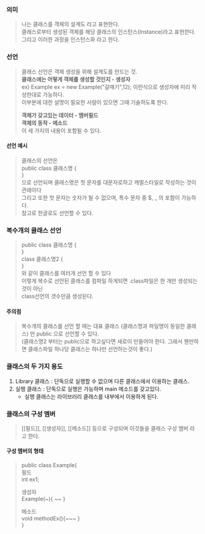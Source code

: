 ### 의미
> 나는 클래스를 객체의 설계도 라고 표현한다.  
> 클래스로부터 생성된 객체를 해당 클래스의 인스턴스(Instance)라고 표현한다.  
> 그리고 이러한 과정을 인스턴스화 라고 한다.

### 선언
> 클래스 선언은 객체 생성을 위해 설계도를 만드는 것.  
> **클래스에는 어떻게 객체를 생성할 것인지 - 생성자**  
> ex) Example ex = new Example("갈매기",12); 이런식으로 생성자에 미리 작성한대로 가능하다.  
> 이부분에 대한 설명이 필요한 사람이 있으면 그때 기술하도록 한다.  
>   
> **객체가 갖고있는 데이터 - 멤버필드**  
> **객체의 동작 - 메소드**  
> 이 세 가지의 내용이 포함될 수 있다.  

#### 선언 예시
> 클래스의 선언은  
> public class 클래스명 {  
> }  
> 으로 선언되며 클래스명은 첫 문자를 대문자로하고 캐멀스타일로 작성하는 것이 관례이다  
> 그리고 또한 첫 문자는 숫자가 될 수 없으며, 특수 문자 중 $, \_ 의 포함이 가능하다.  
> 참고로 한글로도 선언할 수 있다.


### 복수개의 클래스 선언
> public class 클래스명 {  
> }  
> class 클래스명2 {  
> }  
> 와 같이 클래스를 여러개 선언 할 수 있다  
> 이렇게 복수로 선언된 클래스를 컴파일 하게되면 .class파일은 한 개만 생성되는 것이 아닌  
> class선언의 갯수만큼 생성된다.

#### 주의점
> 복수개의 클래스를 선언 할 때는 대표 클래스 (클래스명과 파일명이 동일한 클래스) 만 public 으로 선언할 수 있다.   
> (클래스명2 부터는 public으로 하고싶다면 새로이 만들어야 한다. 그래서 웬만하면 클래스파일 하나당 클래스는 하나만 선언하는것이 좋다.)


### 클래스의 두 가지 용도
1. Library 클래스 : 단독으로 실행할 수 없으며 다른 클래스에서 이용하는 클래스.
2. 실행 클래스 : 단독으로 실행은 가능하며 main 메소드를 갖고있다.  
   - 실행 클래스는 라이브러리 클래스를 내부에서 이용하게 된다.




### 클래스의 구성 멤버
> [[필드]], [[생성자]], [[메소드]] 등으로 구성되며 이것들을 클래스 구성 멤버 라고 한다.

#### 구성 멤버의 형태
> public class Example{  
>  필드  
>  int ex1;  
>    
>  생성자  
>  Example(~){ ~~ }  
>
> 메소드  
> void methodEx(){~~~ }   
> }

